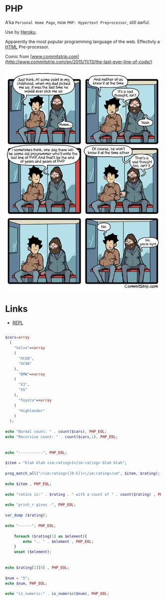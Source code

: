 # PHP

A'ka `Personal Home Page`, now `PHP: Hypertext Preprocessor`, still awful.

Use by [Heroku](./heroku).

Apparently the most popular programming language of the web. Effectivly a [HTML](./html) Pre-processor.

Comic from [www.commitstrip.com](http://www.commitstrip.com/en/2015/11/13/the-last-ever-line-of-code/)

![](./php.jpg)

# Links

 * [REPL](https://repl.it/languages/php)

```php

$cars=array
  (
    "Volvo"=>array
    (
      "XC60",
      "XC90"
    ),
      "BMW"=>array
    (
      "X3",
      "X5"
    ),
      "Toyota"=>array
    (
      "Highlander"
    )
  ); 

echo "Normal count: " . count($cars), PHP_EOL;
echo "Recursive count: " . count($cars,1), PHP_EOL;


echo "-----------", PHP_EOL;

$item = "blah blah <im:rating>1</im:rating> blah blah";

preg_match_all("/<im:rating>([0-5])<\/im:rating>/um", $item, $rating);

echo $item , PHP_EOL;

echo "ratins is:" . $rating . " with a count of " . count($rating) , PHP_EOL;

echo "print_r gives -", PHP_EOL;

var_dump ($rating);

echo "------", PHP_EOL;

	foreach ($rating[1] as $element){
		echo ".. " . $element , PHP_EOL;
	}
	unset ($element);
	
	
echo $rating[1][0] , PHP_EOL;

$num = "5";
echo $num, PHP_EOL;

echo "is_numeric:" . is_numeric($num), PHP_EOL;
```
